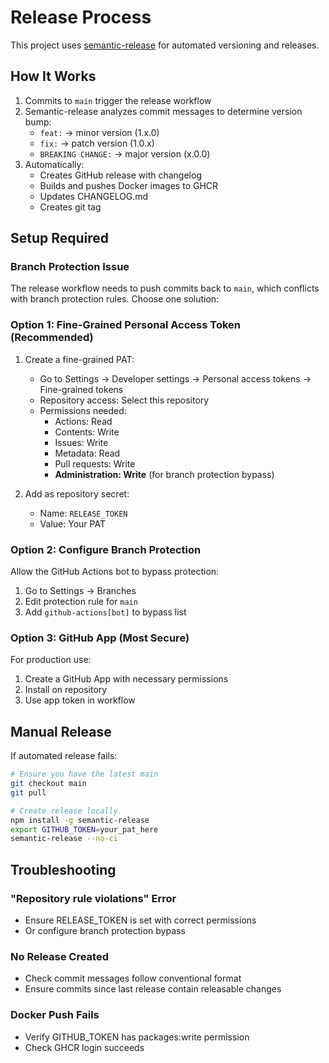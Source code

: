 # Release Process

This project uses [semantic-release](https://semantic-release.gitbook.io/) for automated versioning and releases.

## How It Works

1. Commits to `main` trigger the release workflow
2. Semantic-release analyzes commit messages to determine version bump:
   - `feat:` → minor version (1.x.0)
   - `fix:` → patch version (1.0.x)
   - `BREAKING CHANGE:` → major version (x.0.0)
3. Automatically:
   - Creates GitHub release with changelog
   - Builds and pushes Docker images to GHCR
   - Updates CHANGELOG.md
   - Creates git tag

## Setup Required

### Branch Protection Issue

The release workflow needs to push commits back to `main`, which conflicts with branch protection rules. Choose one solution:

### Option 1: Fine-Grained Personal Access Token (Recommended)

1. Create a fine-grained PAT:
   - Go to Settings → Developer settings → Personal access tokens → Fine-grained tokens
   - Repository access: Select this repository
   - Permissions needed:
     - Actions: Read
     - Contents: Write
     - Issues: Write
     - Metadata: Read
     - Pull requests: Write
     - **Administration: Write** (for branch protection bypass)

2. Add as repository secret:
   - Name: `RELEASE_TOKEN`
   - Value: Your PAT

### Option 2: Configure Branch Protection

Allow the GitHub Actions bot to bypass protection:
1. Go to Settings → Branches
2. Edit protection rule for `main`
3. Add `github-actions[bot]` to bypass list

### Option 3: GitHub App (Most Secure)

For production use:
1. Create a GitHub App with necessary permissions
2. Install on repository
3. Use app token in workflow

## Manual Release

If automated release fails:

```bash
# Ensure you have the latest main
git checkout main
git pull

# Create release locally
npm install -g semantic-release
export GITHUB_TOKEN=your_pat_here
semantic-release --no-ci
```

## Troubleshooting

### "Repository rule violations" Error
- Ensure RELEASE_TOKEN is set with correct permissions
- Or configure branch protection bypass

### No Release Created
- Check commit messages follow conventional format
- Ensure commits since last release contain releasable changes

### Docker Push Fails
- Verify GITHUB_TOKEN has packages:write permission
- Check GHCR login succeeds